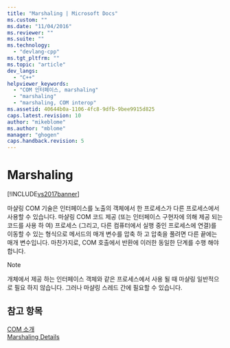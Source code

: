 ```yaml
---
title: "Marshaling | Microsoft Docs"
ms.custom: ""
ms.date: "11/04/2016"
ms.reviewer: ""
ms.suite: ""
ms.technology: 
  - "devlang-cpp"
ms.tgt_pltfrm: ""
ms.topic: "article"
dev_langs: 
  - "C++"
helpviewer_keywords: 
  - "COM 인터페이스, marshaling"
  - "marshaling"
  - "marshaling, COM interop"
ms.assetid: 40644b0a-1106-4fc8-9dfb-9bee9915d825
caps.latest.revision: 10
author: "mikeblome"
ms.author: "mblome"
manager: "ghogen"
caps.handback.revision: 5
---
```

# Marshaling
[!INCLUDE[vs2017banner](../assembler/inline/includes/vs2017banner.md)]

마샬링 COM 기술은 인터페이스를 노출의 객체에서 한 프로세스가 다른 프로세스에서 사용할 수 있습니다.  마샬링 COM 코드 제공 \(또는 인터페이스 구현자에 의해 제공 되는 코드를 사용 하 여\) 프로세스 \(그리고, 다른 컴퓨터에서 실행 중인 프로세스에 연결\)를 이동할 수 있는 형식으로 메서드의 매개 변수를 압축 하 고 압축을 풀려면 다른 끝에는 매개 변수입니다.  마찬가지로, COM 호출에서 반환에 이러한 동일한 단계를 수행 해야 합니다.  
  
> [!NOTE]
>  개체에서 제공 하는 인터페이스 객체와 같은 프로세스에서 사용 될 때 마샬링 일반적으로 필요 하지 않습니다.  그러나 마샬링 스레드 간에 필요할 수 있습니다.  
  
## 참고 항목  
 [COM 소개](../atl/introduction-to-com.md)   
 [Marshaling Details](http://msdn.microsoft.com/library/windows/desktop/ms692621)